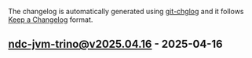 The changelog is automatically generated using [git-chglog](https://github.com/git-chglog/git-chglog) and it follows [Keep a Changelog](https://keepachangelog.com) format.


<a name="ndc-jvm-trino@v2025.04.16"></a>
## ndc-jvm-trino@v2025.04.16 - 2025-04-16
